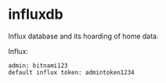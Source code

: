 # influxdb
Influx database and its hoarding of home data.

Influx:
```
admin: bitnami123
default influx token: admintoken1234
```